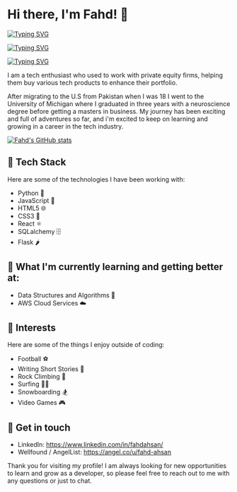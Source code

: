 # Hi there, I'm Fahd! 👋

[![Typing SVG](https://readme-typing-svg.demolab.com?font=Fira+Code&size=30&pause=1000&width=435&lines=Software+Engineer)](https://git.io/typing-svg)

[![Typing SVG](https://readme-typing-svg.demolab.com?font=Fira+Code&size=25&pause=1000&width=435&lines=Former+Consultant)](https://git.io/typing-svg)

[![Typing SVG](https://readme-typing-svg.demolab.com?font=Fira+Code&pause=1000&width=435&lines=Writer+and+Adventurer)](https://git.io/typing-svg)

I am a tech enthusiast who used to work with private equity firms, helping them buy various tech products to enhance their portfolio.

After migrating to the U.S from Pakistan when I was 18 I went to the University of Michigan where I graduated in three years with a neuroscience degree before getting a masters in business. My journey has been exciting and full of adventures so far, and i'm excited to keep on learning and growing in a career in the tech industry.

[![Fahd's GitHub stats](https://github-readme-stats.vercel.app/api?username=dhaaaf)](https://github.com/dhaaaf/github-readme-stats)

## 🔧 Tech Stack

Here are some of the technologies I have been working with:

- Python 🐍
- JavaScript 🚀
- HTML5 🌐
- CSS3 🎨
- React ⚛️
- SQLalchemy 🗄️
- Flask 🌶️


## 🌱 What I'm currently learning and getting better at:

- Data Structures and Algorithms 🤖
- AWS Cloud Services ☁️


## 🎉 Interests

Here are some of the things I enjoy outside of coding:

- Football ⚽️
- Writing Short Stories 📝
- Rock Climbing 🧗
- Surfing 🏄‍♂️
- Snowboarding 🏂
- Video Games 🎮

## 💬 Get in touch

- LinkedIn: https://www.linkedin.com/in/fahdahsan/
- Wellfound / AngelList: https://angel.co/u/fahd-ahsan

Thank you for visiting my profile! I am always looking for new opportunities to learn and grow as a developer, so please feel free to reach out to me with any questions or just to chat.
